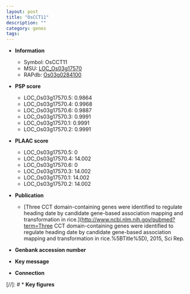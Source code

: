```yaml
---
layout: post
title: "OsCCT11"
description: ""
category: genes
tags: 
---
```


* **Information**  
    + Symbol: OsCCT11  
    + MSU: [LOC_Os03g17570](http://rice.plantbiology.msu.edu/cgi-bin/ORF_infopage.cgi?orf=LOC_Os03g17570)  
    + RAPdb: [Os03g0284100](http://rapdb.dna.affrc.go.jp/viewer/gbrowse_details/irgsp1?name=Os03g0284100)  

* **PSP score**  
    + LOC_Os03g17570.5: 0.9864 
    + LOC_Os03g17570.4: 0.9968 
    + LOC_Os03g17570.6: 0.9887 
    + LOC_Os03g17570.3: 0.9991 
    + LOC_Os03g17570.1: 0.9991 
    + LOC_Os03g17570.2: 0.9991 

* **PLAAC score**  
    + LOC_Os03g17570.5: 0 
    + LOC_Os03g17570.4: 14.002 
    + LOC_Os03g17570.6: 0 
    + LOC_Os03g17570.3: 14.002 
    + LOC_Os03g17570.1: 14.002 
    + LOC_Os03g17570.2: 14.002 

* **Publication**  
    + [Three CCT domain-containing genes were identified to regulate heading date by candidate gene-based association mapping and transformation in rice.](http://www.ncbi.nlm.nih.gov/pubmed?term=Three CCT domain-containing genes were identified to regulate heading date by candidate gene-based association mapping and transformation in rice.%5BTitle%5D), 2015, Sci Rep.

* **Genbank accession number**  

* **Key message**  

* **Connection**  

[//]: # * **Key figures**  


